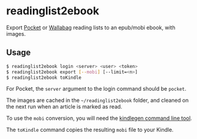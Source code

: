 # readinglist2ebook

Export [Pocket](https://getpocket.com) or [Wallabag](https://www.wallabag.org/) reading lists to an epub/mobi ebook, with images.

## Usage

```bash
$ readinglist2ebook login <server> <user> <token>
$ readinglist2ebook export [--mobi] [--limit=<n>]
$ readinglist2ebook toKindle
```

For Pocket, the `server` argument to the login command should be `pocket`.

The images are cached in the `~/readinglist2ebook` folder, and cleaned on the next run when an article is marked as read.

To use the `mobi` conversion, you will need the [kindlegen command line tool](https://www.amazon.com/gp/feature.html?docId=1000765211).

The `toKindle` command copies the resulting `mobi` file to your Kindle.
